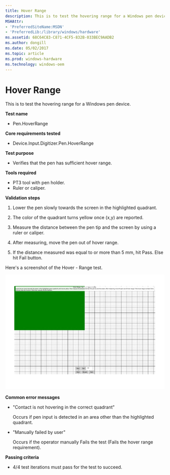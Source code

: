 ```yaml
---
title: Hover Range
description: This is to test the hovering range for a Windows pen device.
MSHAttr:
- 'PreferredSiteName:MSDN'
- 'PreferredLib:/library/windows/hardware'
ms.assetid: 68C64C83-C871-4CF5-832B-033BEC9AADB2
ms.author: dongill
ms.date: 05/02/2017
ms.topic: article
ms.prod: windows-hardware
ms.technology: windows-oem
---
```


# Hover Range


This is to test the hovering range for a Windows pen device.

**Test name**

-   Pen.HoverRange

**Core requirements tested**

-   Device.Input.Digitizer.Pen.HoverRange

**Test purpose**

-   Verifies that the pen has sufficient hover range.

**Tools required**

-   PT3 tool with pen holder.
-   Ruler or caliper.

**Validation steps**

1. Lower the pen slowly towards the screen in the highlighted quadrant.

2. The color of the quadrant turns yellow once (x,y) are reported.

3. Measure the distance between the pen tip and the screen by using a ruler or caliper.

4. After measuring, move the pen out of hover range.

5. If the distance measured was equal to or more than 5 mm, hit Pass. Else hit Fail button.

Here's a screenshot of the Hover - Range test.

![screenshot from the hover range test for a windows pen device.](../images/pen-test-hoverrange.png)

**Common error messages**

-   "Contact is not hovering in the correct quadrant"

    Occurs if pen input is detected in an area other than the highlighted quadrant.
-   "Manually failed by user"

    Occurs if the operator manually Fails the test (Fails the hover range requirement).

**Passing criteria**

-   4/4 test iterations must pass for the test to succeed.
